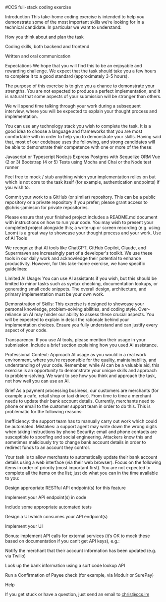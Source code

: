 #CCS full-stack coding exercise

Introduction
This take-home coding exercise is intended to help you demonstrate some of the most important skills we’re looking for in a technical candidate. In particular we want to understand:

How you think about and plan the task

Coding skills, both backend and frontend

Written and oral communication

Expectations
We hope that you will find this to be an enjoyable and rewarding challenge. We expect that the task should take you a few hours to complete it to a good standard (approximately 3-5 hours).

The purpose of this exercise is to give you a chance to demonstrate your strengths. You are not expected to produce a perfect implementation, and it is natural that some aspects of your submission will be stronger than others.

We will spend time talking through your work during a subsequent interview, where you will be expected to explain your thought process and implementation.


You can use any technology stack you wish to complete the task. It is a good idea to choose a language and frameworks that you are most comfortable with in order to help you to demonstrate your skills. Having said that, most of our codebase uses the following, and strong candidates will be able to demonstrate their competence with one or more of the these:

Javascript or Typescript
Node.js
Express
Postgres with Sequelize ORM
Vue (2 or 3)
Bootstrap (4 or 5)
Tests using Mocha and Chai or the Node test runner

Feel free to mock / stub anything which your implementation relies on but which is not core to the task itself (for example, authentication endpoints) if you wish to.

Commit your work to a GitHub (or similar) repository. This can be a public repository or a private repository if you prefer; please grant access to @chris-jamieson for private repositories.

Please ensure that your finished project includes a README.md document with instructions on how to run your code. You may wish to present your completed project alongside this; a write-up or screen recording (e.g. using Loom) is a great way to showcase your thought process and your work.
Use of AI Tools

We recognize that AI tools like ChatGPT, GitHub Copilot, Claude, and Supermaven are increasingly part of a developer's toolkit. We use these tools in our daily work and acknowledge their potential to enhance productivity. However, for this take-home exercise, we have specific guidelines:

Limited AI Usage: You can use AI assistants if you wish, but this should be limited to minor tasks such as syntax checking, documentation lookups, or generating small code snippets. The overall design, architecture, and primary implementation must be your own work.

Demonstration of Skills: This exercise is designed to showcase your personal knowledge, problem-solving abilities, and coding style. Over-reliance on AI may hinder our ability to assess these crucial aspects. You will be expected to explain in detail the rationale behind your implementation choices. Ensure you fully understand and can justify every aspect of your code.

Transparency: If you use AI tools, please mention their usage in your submission. Include a brief section explaining how you used AI assistance.

Professional Context: Approach AI usage as you would in a real work environment, where you're responsible for the quality, maintainability, and understanding of your code.
Remember, while AI can be a valuable aid, this exercise is an opportunity to demonstrate your unique skills and approach to problem-solving. We want to see how you think and approach the task, not how well you can use an AI.


Brief
As a payment processing business, our customers are merchants (for example a cafe, retail shop or taxi driver). From time to time a merchant needs to update their bank account details. Currently, merchants need to phone or email to the customer support team in order to do this. This is problematic for the following reasons:


Inefficiency: the support team has to manually carry out work which could be automated.
Mistakes: a support agent may write down the wrong digits when taking instructions by phone
Security: email and phone contacts are susceptible to spoofing and social engineering. Attackers know this and sometimes maliciously try to change bank account details in order to redirect funds to an account they control.


Your task is to allow merchants to automatically update their bank account details using a web interface (via their web browser). Focus on the following items in order of priority (most important first). You are not expected to complete all the items on the list; just do what you can in the time available to you:


Design appropriate RESTful API endpoint(s) for this feature

Implement your API endpoint(s) in code

Include some appropriate automated tests

Design a UI which consumes your API endpoint(s)

Implement your UI

Bonus: implement API calls for external services (it’s OK to mock these based on documentation if you can’t get API keys), e.g.:

Notify the merchant that their account information has been updated (e.g. via Twilio)

Look up the bank information using a sort code lookup API

Run a Confirmation of Payee check (for example, via Modulr or SurePay)

Help

If you get stuck or have a question, just send an email to chris@ccs.im
